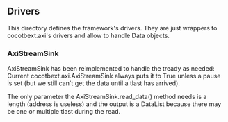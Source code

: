 
## Drivers
This directory defines the framework's drivers.
They are just wrappers to cocotbext.axi's drivers and allow to handle Data objects.


### AxiStreamSink
AxiStreamSink has been reimplemented to handle the tready as needed:
Current cocotbext.axi.AxiStreamSink always puts it to True unless a pause is set (but we still can't get the data
until a tlast has arrived).

The only parameter the AxiStreamSink.read\_data() method needs is a length (address is useless) and the output is a
DataList because there may be one or multiple tlast during the read.


